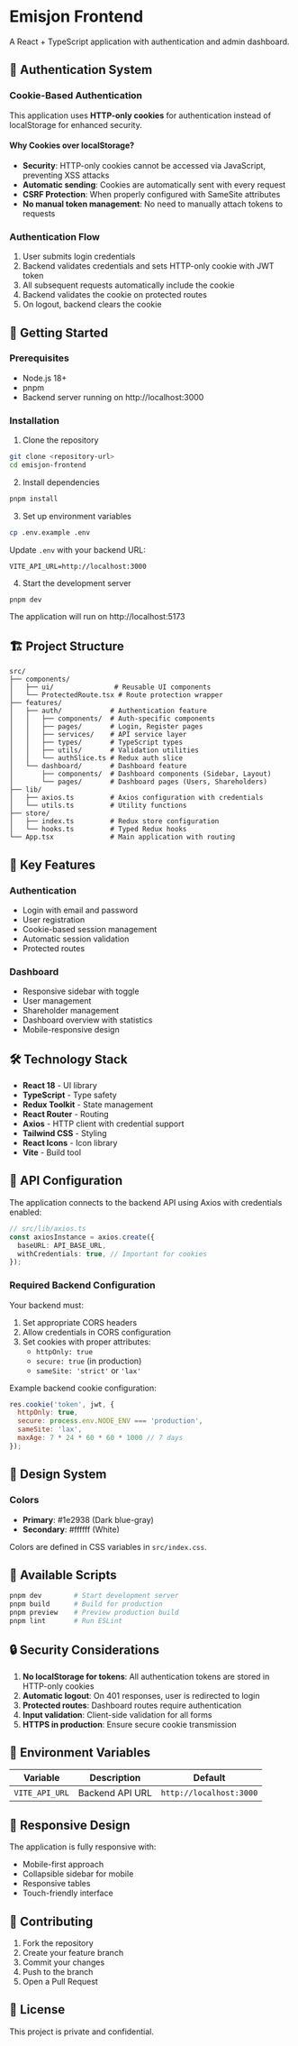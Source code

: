 # Emisjon Frontend

A React + TypeScript application with authentication and admin dashboard.

## 🔐 Authentication System

### Cookie-Based Authentication
This application uses **HTTP-only cookies** for authentication instead of localStorage for enhanced security.

#### Why Cookies over localStorage?
- **Security**: HTTP-only cookies cannot be accessed via JavaScript, preventing XSS attacks
- **Automatic sending**: Cookies are automatically sent with every request
- **CSRF Protection**: When properly configured with SameSite attributes
- **No manual token management**: No need to manually attach tokens to requests

### Authentication Flow
1. User submits login credentials
2. Backend validates credentials and sets HTTP-only cookie with JWT token
3. All subsequent requests automatically include the cookie
4. Backend validates the cookie on protected routes
5. On logout, backend clears the cookie

## 🚀 Getting Started

### Prerequisites
- Node.js 18+
- pnpm
- Backend server running on http://localhost:3000

### Installation

1. Clone the repository
```bash
git clone <repository-url>
cd emisjon-frontend
```

2. Install dependencies
```bash
pnpm install
```

3. Set up environment variables
```bash
cp .env.example .env
```

Update `.env` with your backend URL:
```
VITE_API_URL=http://localhost:3000
```

4. Start the development server
```bash
pnpm dev
```

The application will run on http://localhost:5173

## 🏗️ Project Structure

```
src/
├── components/
│   ├── ui/               # Reusable UI components
│   └── ProtectedRoute.tsx # Route protection wrapper
├── features/
│   ├── auth/            # Authentication feature
│   │   ├── components/  # Auth-specific components
│   │   ├── pages/       # Login, Register pages
│   │   ├── services/    # API service layer
│   │   ├── types/       # TypeScript types
│   │   ├── utils/       # Validation utilities
│   │   └── authSlice.ts # Redux auth slice
│   └── dashboard/       # Dashboard feature
│       ├── components/  # Dashboard components (Sidebar, Layout)
│       └── pages/       # Dashboard pages (Users, Shareholders)
├── lib/
│   ├── axios.ts         # Axios configuration with credentials
│   └── utils.ts         # Utility functions
├── store/
│   ├── index.ts         # Redux store configuration
│   └── hooks.ts         # Typed Redux hooks
└── App.tsx              # Main application with routing
```

## 🔑 Key Features

### Authentication
- Login with email and password
- User registration
- Cookie-based session management
- Automatic session validation
- Protected routes

### Dashboard
- Responsive sidebar with toggle
- User management
- Shareholder management
- Dashboard overview with statistics
- Mobile-responsive design

## 🛠️ Technology Stack

- **React 18** - UI library
- **TypeScript** - Type safety
- **Redux Toolkit** - State management
- **React Router** - Routing
- **Axios** - HTTP client with credential support
- **Tailwind CSS** - Styling
- **React Icons** - Icon library
- **Vite** - Build tool

## 📡 API Configuration

The application connects to the backend API using Axios with credentials enabled:

```typescript
// src/lib/axios.ts
const axiosInstance = axios.create({
  baseURL: API_BASE_URL,
  withCredentials: true, // Important for cookies
});
```

### Required Backend Configuration

Your backend must:
1. Set appropriate CORS headers
2. Allow credentials in CORS configuration
3. Set cookies with proper attributes:
   - `httpOnly: true`
   - `secure: true` (in production)
   - `sameSite: 'strict'` or `'lax'`

Example backend cookie configuration:
```javascript
res.cookie('token', jwt, {
  httpOnly: true,
  secure: process.env.NODE_ENV === 'production',
  sameSite: 'lax',
  maxAge: 7 * 24 * 60 * 60 * 1000 // 7 days
});
```

## 🎨 Design System

### Colors
- **Primary**: #1e2938 (Dark blue-gray)
- **Secondary**: #ffffff (White)

Colors are defined in CSS variables in `src/index.css`.

## 📝 Available Scripts

```bash
pnpm dev        # Start development server
pnpm build      # Build for production
pnpm preview    # Preview production build
pnpm lint       # Run ESLint
```

## 🔒 Security Considerations

1. **No localStorage for tokens**: All authentication tokens are stored in HTTP-only cookies
2. **Automatic logout**: On 401 responses, user is redirected to login
3. **Protected routes**: Dashboard routes require authentication
4. **Input validation**: Client-side validation for all forms
5. **HTTPS in production**: Ensure secure cookie transmission

## 🚦 Environment Variables

| Variable | Description | Default |
|----------|-------------|---------|
| `VITE_API_URL` | Backend API URL | `http://localhost:3000` |

## 📱 Responsive Design

The application is fully responsive with:
- Mobile-first approach
- Collapsible sidebar for mobile
- Responsive tables
- Touch-friendly interface

## 🤝 Contributing

1. Fork the repository
2. Create your feature branch
3. Commit your changes
4. Push to the branch
5. Open a Pull Request

## 📄 License

This project is private and confidential.